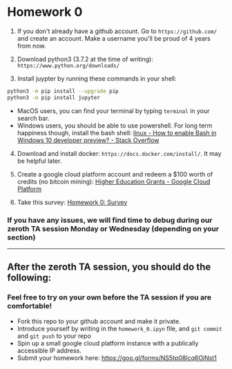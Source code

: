 # Homework 0

1. If you don't already have a github account. Go to `https://github.com/` and create an account. Make a username you'll be proud of 4 years from now.  


2. Download python3 (3.7.2 at the time of writing): `https://www.python.org/downloads/`


3. Install juypter by running these commands in your shell:
```sh
python3 -m pip install --upgrade pip 
python3 -m pip install jupyter
```
 - MacOS users, you can find your terminal by typing `terminal` in your search bar.
 - Windows users, you should be able to use powershell. For long term happiness though, install the bash shell: [linux - How to enable Bash in Windows 10 developer preview? - Stack Overflow](https://stackoverflow.com/questions/36352627/how-to-enable-bash-in-windows-10-developer-preview)


4. Download and install docker: `https://docs.docker.com/install/`. It may be helpful later.


5. Create a google cloud platform account and redeem a \$100 worth of credits (no bitcoin mining): [Higher Education Grants - Google Cloud Platform](https://urldefense.proofpoint.com/v2/url?u=https-3A__google.secure.force.com_GCPEDU-3Fcid-3DL5coc3IsY-252BAzvZwfHGS3tFSvTz4wQXc8TQs7ZOvU-252BJh3lwMo8veKfLd0VG4G2XZa&d=DwMFaQ&c=imBPVzF25OnBgGmVOlcsiEgHoG1i6YHLR0Sj_gZ4adc&r=KMCMrYJ8MLVP7SV2R0Re2oyNHKJT-kpYGmdF8cXxJSw&m=cYuFhqDBq84RXUAfnEwHy4gLa_0kXXf4-1rMbPy2LNs&s=NT37P_zTqjpEDHDZf-rcG1Uyp4iSQKMcaP69hfygUIk&e=)


6. Take this survey: [Homework 0: Survey](https://goo.gl/forms/hV8rUMVzjIxEX3S73)

### If you have any issues, we will find time to debug during our zeroth TA session Monday or Wednesday (depending on your section) 
---------------------

## After the zeroth TA session, you should do the following:
### Feel free to try on your own before the TA session if you are comfortable!
 - Fork this repo to your github account and make it private.
 - Introduce yourself by writing in the `homework_0.ipyn` file, and `git commit` and `git push` to your repo
 - Spin up a small google cloud platform instance with a publically accessible IP address.
 - Submit your homework here: https://goo.gl/forms/NS5tp08lcq6OjNst1
